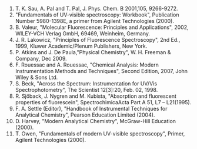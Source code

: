 1. T. K. Sau, A. Pal and T. Pal, J. Phys. Chem. B 2001,105, 9266-9272.
2. "Fundamentals of UV-visible spectroscopy: Workbook", Publication Number 5980-1398E, a primer from Agilent Technologies (2000).
3. B. Valeur, "Molecular Fluorescence: Principles and Applications", 2002, WILEY-VCH Verlag GmbH, 69469, Weinheim, Germany.
4. J. R. Lakowicz, "Principles of Fluorescence Spectroscopy", 2nd Ed., 1999, Kluwer Academic/Plenum Publishers, New York.
5. P. Atkins and J. De Paula,"Physical Chemistry", W. H. Freeman & Company, Dec 2009.
6. F. Rouessac and A. Rouessac, "Chemical Analysis: Modern Instrumentation Methods and Techniques", Second Edition, 2007, John Wiley & Sons Ltd.
7. S. Beck, "Across the Spectrum: Instrumentation for UV/Vis Spectrophotometry", The Scientist 12[3]:20, Feb. 02, 1998.
8. R. Sjöback, J. Nygren and M. Kubista, "Absorption and fluorescent properties of fluorescein", SpectrochimicaActa Part A 51, L7 – L21(1995).
9. F. A. Settle (Editor), "Handbook of Instrumental Techniques for Analytical Chemistry", Pearson Education Limited (2004).
10. D. Harvey, "Modern Analytical Chemistry", McGraw-Hill Education (2000).
11. T. Owen, "Fundamentals of modern UV-visible spectroscopy", Primer, Agilent Technologies (2000).

